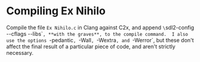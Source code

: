 # Compiling Ex Nihilo

Compile the file `Ex Nihilo.c` in Clang against C2x, and append `\`sdl2-config --cflags --libs\``, **with the graves**, to the compile command.  I also use the options `-pedantic`, `-Wall`, `-Wextra`, and `-Werror`, but these don't affect the final result of a particular piece of code, and aren't strictly necessary.
